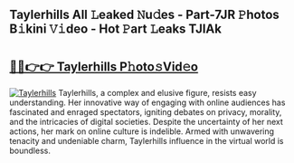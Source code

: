 ## Taylerhills All 𝙻eaked 𝙽u𝚍es - Part-7JR 𝙿hotos B𝚒kini 𝚅𝚒deo - Hot 𝙿art 𝙻eaks TJIAk

# <h2><a href="http://ld1aqu.urlbe.top/?page=Taylerhills">🔗🔗👉👉 Taylerhills P𝚑oto𝚜Vid𝚎o</a></h2>

[![Taylerhills](https://i.imgur.com/eBuTRDB.gif)](http://ld1aqu.urlbe.top/?page=Taylerhills)
Taylerhills, a complex and elusive figure, resists easy understanding. Her innovative way of engaging with online audiences has fascinated and enraged spectators, igniting debates on privacy, morality, and the intricacies of digital societies. Despite the uncertainty of her next actions, her mark on online culture is indelible. Armed with unwavering tenacity and undeniable charm, Taylerhills influence in the virtual world is boundless.

